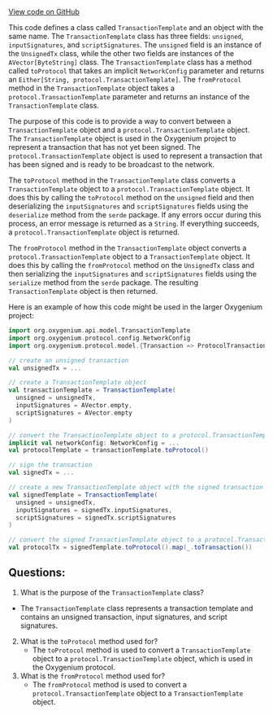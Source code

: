 [View code on GitHub](https://github.com/oxygenium/oxygenium/api/src/main/scala/org/oxygenium/api/model/TransactionTemplate.scala)

This code defines a class called `TransactionTemplate` and an object with the same name. The `TransactionTemplate` class has three fields: `unsigned`, `inputSignatures`, and `scriptSignatures`. The `unsigned` field is an instance of the `UnsignedTx` class, while the other two fields are instances of the `AVector[ByteString]` class. The `TransactionTemplate` class has a method called `toProtocol` that takes an implicit `NetworkConfig` parameter and returns an `Either[String, protocol.TransactionTemplate]`. The `fromProtocol` method in the `TransactionTemplate` object takes a `protocol.TransactionTemplate` parameter and returns an instance of the `TransactionTemplate` class.

The purpose of this code is to provide a way to convert between a `TransactionTemplate` object and a `protocol.TransactionTemplate` object. The `TransactionTemplate` object is used in the Oxygenium project to represent a transaction that has not yet been signed. The `protocol.TransactionTemplate` object is used to represent a transaction that has been signed and is ready to be broadcast to the network.

The `toProtocol` method in the `TransactionTemplate` class converts a `TransactionTemplate` object to a `protocol.TransactionTemplate` object. It does this by calling the `toProtocol` method on the `unsigned` field and then deserializing the `inputSignatures` and `scriptSignatures` fields using the `deserialize` method from the `serde` package. If any errors occur during this process, an error message is returned as a `String`. If everything succeeds, a `protocol.TransactionTemplate` object is returned.

The `fromProtocol` method in the `TransactionTemplate` object converts a `protocol.TransactionTemplate` object to a `TransactionTemplate` object. It does this by calling the `fromProtocol` method on the `UnsignedTx` class and then serializing the `inputSignatures` and `scriptSignatures` fields using the `serialize` method from the `serde` package. The resulting `TransactionTemplate` object is then returned.

Here is an example of how this code might be used in the larger Oxygenium project:

```scala
import org.oxygenium.api.model.TransactionTemplate
import org.oxygenium.protocol.config.NetworkConfig
import org.oxygenium.protocol.model.{Transaction => ProtocolTransaction}

// create an unsigned transaction
val unsignedTx = ...

// create a TransactionTemplate object
val transactionTemplate = TransactionTemplate(
  unsigned = unsignedTx,
  inputSignatures = AVector.empty,
  scriptSignatures = AVector.empty
)

// convert the TransactionTemplate object to a protocol.TransactionTemplate object
implicit val networkConfig: NetworkConfig = ...
val protocolTemplate = transactionTemplate.toProtocol()

// sign the transaction
val signedTx = ...

// create a new TransactionTemplate object with the signed transaction
val signedTemplate = TransactionTemplate(
  unsigned = unsignedTx,
  inputSignatures = signedTx.inputSignatures,
  scriptSignatures = signedTx.scriptSignatures
)

// convert the signed TransactionTemplate object to a protocol.Transaction object
val protocolTx = signedTemplate.toProtocol().map(_.toTransaction())
```
## Questions: 
 1. What is the purpose of the `TransactionTemplate` class?
   - The `TransactionTemplate` class represents a transaction template and contains an unsigned transaction, input signatures, and script signatures.
2. What is the `toProtocol` method used for?
   - The `toProtocol` method is used to convert a `TransactionTemplate` object to a `protocol.TransactionTemplate` object, which is used in the Oxygenium protocol.
3. What is the `fromProtocol` method used for?
   - The `fromProtocol` method is used to convert a `protocol.TransactionTemplate` object to a `TransactionTemplate` object.